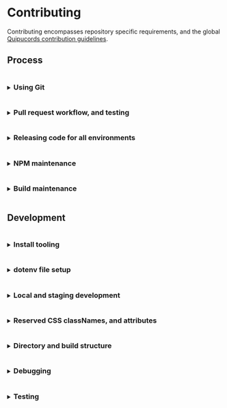 # Contributing
Contributing encompasses repository specific requirements, and the global [Quipucords contribution guidelines](https://github.com/quipucords/quipucords/blob/main/CONTRIBUTING.md).

## Process
<details>
<summary><h3 style="display: inline-block">Using Git</h3></summary>

Quipucords-UI makes use of
- GitHub's fork and pull workflow.
- A linear commit process and rebasing.

> Instead of relying on GitHub merge commits and squashing, we recommend breaking down changes into smaller, independent commits.

#### Branch syncing
Linear commit history for Quipucords-UI simplifies understanding and syncing changes across branches. Do not use merge commits. Always use fast-forward rebase.

New changes must be made in a branch and be submitted via GitHub pull requests. PRs should target merging to `main`.

</details>

<details>
<summary><h3 style="display: inline-block">Pull request workflow, and testing</h3></summary>

All development work should be handled through GitHub's fork and pull workflow.

#### Setting up a pull request
When multiple developers are contributing features, development pull requests (PRs) should be opened against the `main` branch.

> If your pull request work contains any of the following warning signs
>  - out of sync commits (is not rebased against the `base branch`)
>  - poorly structured commits and messages
>  - any one commit relies on other commits to work at all, in the same pull request
>  - dramatic file restructures that attempt complex behavior
>  - missing, relaxed, or removed unit tests
>  - dramatic unit test snapshot updates
>  - affects any file not directly associated with the issue being resolved
>  - affects "many" files
>
> You may be encouraged to restructure your commits to help in review.

#### Pull request commits, messaging

Your pull request should contain Git commit messaging that follows the use of [conventional commit types](https://www.conventionalcommits.org/)
to provide consistent history and help generate [CHANGELOG.md](./CHANGELOG.md) updates.

Commit messages follow three basic guidelines
- No more than `65` characters for the first line
- If your pull request has more than a single commit you should include the pull request number in your message using the below format. This additional copy is not counted towards the `65` character limit.
  ```
  [message] (#1234)
  ```

  You can also include the pull request number on a single commit, but
  GitHub will automatically apply the pull request number when the
  `squash` button is used on a pull request.

- Commit message formats follow the structure
  ```
  <type>(<scope>): <issue number><description>
  ```
  Where
  - Type = the type of work the commit resolves.
    - Basic types include `feat` (feature), `fix`, `chore`, `build`.
    - See [conventional commit types](https://www.conventionalcommits.org/) for additional types.
  - Scope = **optional** area of code affected.
    - Can be a directory or filenames
    - Does not have to encompass all file names affected
  - Issue number = the Jira issue number
    - Currently, the prefix `dis-[issue number]` can be used in place of `discovery-[issue number]`
  - Description = what the commit work encompasses

  Example
  ```
  feat(scans): dis-123 activate foo against bar
  ```
> Not all commits need an issue number. But it is encouraged you attempt to associate
> a commit with an issue for tracking. In a scenario where no issue is available
> exceptions can be made for `fix`, `chore`, and `build`.

#### Pull request test failures
Creating a pull request activates the following checks through GitHub actions.
- Commit message linting, see [commit_lint.yml](./.github/workflows/commit_lint.yml)
- Pull request code linting, unit tests and repo-level integration tests, see [integration.yml](./.github/workflows/integration.yml)

For additional information on failures for
- Commit messages, see [Pull request commits, messaging](#pull-request-commits-messaging)
- Code documentation, see [Updating code documentation]()
- Pull request code, see [Updating unit tests during development]()

> To resolve failures for any GitHub actions make sure you first review the results of the test by
> clicking the `checks` tab on the related pull request.
>
> Caching for GitHub actions and NPM packages is active. This caching allows subsequent pull request
> updates to avoid reinstalling yarn dependencies.
>
> Occasionally test failures can occur after recent NPM package updates either in the pull request
> itself or in a prior commit to the pull request. The most common reason for this failure presents when
> a NPM package has changed its support for different versions of NodeJS.
>
> If test failures are happening shortly after a NPM package update you may need to clear the
> GitHub actions cache and restart the related tests.

</details>

<details>
<summary><h3 style="display: inline-block">Releasing code for all environments</h3></summary>

quipucords-ui uses GitHub releases, and our GitHub automation automatically builds and attaches artifacts to a release once its tag is created. See [integration.yml](https://github.com/quipucords/quipucords-ui/blob/main/.github/workflows/integration.yml) for implementation details and [Build workflow](https://github.com/quipucords/quipucords-ui/actions/workflows/integration.yml?query=event%3Apush) for the history of workflow runs.

#### Release artifacts
To create a new release, use `yarn` to update version details, and open a PR to merge those changes to `main` using the following process.

1. Within the repo, confirm you're on a new branch from the latest `main`, and use `yarn` to update the version:
   ```
   git checkout main && git pull  # to ensure you have the latest changes
   git checkout -b your-release-branch-name  # please use an appropriate branch name here
   yarn  # to ensure that packages are installed
   yarn release --dry-run  # to review the changes before committing them
   yarn release  # to generate and commit the changes
   ```

   > If you disagree with automatic generated version number, you may override it with the > optional `--override` argument:
   > ```
   > yarn release --override X.X.X
   > ```
2. Confirm you now have a release commit with the format `chore(release): X.X.X` that includes changes to:
   - [`package.json`](./package.json)
   - [`CHANGELOG.md`](./CHANGELOG.md)

   If there are issues with the file updates, please squash or amend any fixes into the single `chore(release): X.X.X` commit.
3. Push the **SINGLE** commit to a new branch on the remote GitHub origin:
   ```
   git push --set-upstream origin your-release-branch-name
   ```
4. Open a PR in GitHub for your branch to merge into `main`. Get approvals, and merge.
5. Using the [GitHub releases page](https://github.com/RedHatInsights/quipucords-ui/releases):
   1. Draft a new release from `main`, and confirm it references your latest `chore(release): X.X.X` commit hash.
   2. Create the new tag using the **SAME** semver version created by the release commit, i.e. `X.X.X`.

   > To avoid issues with inconsistent tags, please use the GitHub releases interface.
   > Do not manually create release tags using `git`.

</details>

<details>
<summary><h3 style="display: inline-block">NPM maintenance</h3></summary>

#### Cycle for updating NPMs
Our schedule for updating NPMs
- dependabot running once a month on low level packages that require only testing confirmation to pass
- 1x a month: running our aggregated dependency update script for all low level packages that require only testing confirmation
  - `$ yarn build:deps`
- 1x a month: running updates on NPMs that require additional visual confirmation, this includes...
  - dependency-name: "@patternfly/*"

#### Process for updating NPMs
To update packages in bulk there are 2 pre-defined paths, "basic" and "core".

> It is **highly discouraged** that you rely on updating the `yarn.lock` file only. This creates long-term issues when NPM references in `package.json` potentially require specific
> dependencies, or have built around specific package functionality that could be inadvertently altered by updating a dependencies' dependency. Update `package.json` packages instead.
>
> To review where a NPM package resource parent in `package.json` is... within the repo context run `$ npm ls [package name]`. This can help provide you with a dependency tree of resources in `package.json` that should
> be updated.

##### Basic NPM updates

1. Clone the repository locally, or bring your fork up-to-date with the `main` branch. [Make sure development tooling is installed](#install-tooling).
1. Open a terminal instance in the repository context and run
    ```
    $ yarn build:deps
    ```
   This will cycle through ALL basic NPM dependencies, running both unit tests, build and local integration checks. If
   any errors are throw the package update is skipped.
1. After the updates have completed **YOU MUST VISUALLY CONFIRM** the updates were successful by running both local development start scripts.
   - Visually confirm that local development still functions and can be navigated with...
      1. Make sure podman desktop is running.
      1. Run
         ```
         $ yarn start
         ```
   - Visually confirm that staging development still functions and can be navigated with...
     1. Make sure podman desktop is running.
      1. Run
         ```
         $ yarn start:stage
         ```
1. After you've confirmed everything is functioning correctly, check and commit the related changes to `package.json` and `yarn.lock`, then open a pull request towards the `main` branch.
> If any part of the "basic path" process fails you'll need to figure out which NPM is the offender and remove it from the update. OR resolve to fix the issue
> since future updates will be affected by skipping any package update.
> A `dependency-update-log.txt" file is generated in the root of the repository after each run of `$ yarn build:deps` this should contain a listing of the skipped packages.

##### Core NPM updates
1. Clone the repository locally, or bring your fork up-to-date with the `main` branch. [Make sure development tooling is installed](#install-tooling).
1. Open a terminal instance in the repository context and run
    ```
    $ yarn build:deps-core
    ```
   This will cycle through ALL core NPM dependencies, running both unit tests, build and local integration checks. If
   any errors are throw the package update is skipped.
1. After the updates have completed **YOU MUST VISUALLY CONFIRM** the updates were successful by running both local development start scripts.
   - Visually confirm that local development still functions and can be navigated with...
      1. Make sure podman desktop is running.
      1. Run
         ```
         $ yarn start
         ```
  - Visually confirm that staging development still functions and can be navigated with...
     1. Make sure podman desktop is running.
     1. Run
        ```
        $ yarn start:stage
        ```
1. After you've confirmed everything is functioning correctly, check and commit the related changes to `package.json` and `yarn.lock`, then open a pull request towards the `main` branch.
> If any part of the "core path" process fails you'll need to figure out which NPM is the offender and remove it from the update. OR resolve to fix the issue
> since future updates will be affected by skipping potentially any package update.
> A `dependency-update-log.txt" file is generated in the root of the repository after each run of `$ yarn build:deps-core` this should contain a listing of the skipped packages.

##### Manual NPM updates
This is the slowest part of package updates. If any packages are skipped during the "basic" and "core" automation runs. Those packages will need to be updated manually.
1. Clone the repository locally, or bring your fork up-to-date, with the `main` branch. [Make sure development tooling is installed](#install-tooling).
1. Remove/delete the `node_modules` directory (there may be differences between branches that create package alterations)
1. Run
   ```
   $ yarn
   ```
   To re-install the baseline packages.
1. Start working your way down the list of `dependencies` and `devDependencies` in [`package.json`](./package.json). It is normal to start on the `dev-dependencies` since the related NPMs support build process. Build process updates, short of a semver major/minor, generally do not break the application.
   > Some text editors fill in the next available NPM package version when you go to modify the package version. If this isn't available you can always use [NPM directly](https://www.npmjs.com/)... start searching =).
1. After each package version update in [`package.json`](./package.json) you'll run the follow scripts
   - `$ yarn test`, if it fails you'll need to run `$ yarn test:dev` and update the related tests
   - `$ yarn build`, if it fails you'll need to run `$ yarn test:integration-dev` and update the related tests
   - Make sure podman desktop is running, then type `$ yarn start`. Confirm that staging run is still accessible and that no design alterations have happened. Fix accordingly.
   - Make sure podman desktop is running, then type `$ yarn start:stage`. Confirm that staging run is still accessible and that no design alterations have happened. Fix accordingly.
1. If the package is now working commit the change and move on to the next package.
   - If the package fails, or you want to skip the update, take the minimally easy path and remove/delete `node_modules` then rollback `yarn.lock` **BEFORE** you run the next package update.
> There are alternatives to resetting `node_modules`, we're providing the most direct path.
>
> Not updating a package is not the end-of-the-world. A package is not going to randomly break because you haven't updated to the latest version.

> Security warnings on NPM packages should be reviewed on a "per-alert basis" since **they generally do not make a distinction between build resources and what is within the applications compiled output**. Blindly following a security
> update recommendation is not always the optimal path.

</details>

<details>
<summary><h3 style="display: inline-block">Build maintenance</h3></summary>

- Webpack configuration. The build uses configuration combined with NPM scripts found in [`package.json`](./package.json).
  - Webpack build files
    - [`./config`](./config)
    - [`./scripts/post.sh`](./scripts/post.sh)
    - [`./scripts/pre.sh`](./scripts/pre.sh)
- GitHub Actions
  - Action files
    - [`./.github/workflows`](.github/workflows)
  - Related script files
    - [`./.scripts/actions.commit.js`](./scripts/actions.commit.js)
</details>

## Development
<details>
<summary><h3 style="display: inline-block">Install tooling</h3></summary>

Before developing you'll need to install:
* [NodeJS and NPM](https://nodejs.org/)
* [podman desktop](https://podman-desktop.io/)
* And [Yarn](https://yarnpkg.com)

#### OS support
The tooling for Quipucords-UI is `Mac OS` centered.

While some aspects of the tooling have been expanded for Linux there may still be issues. It is encouraged that OS tooling
changes are contributed back while maintaining existing `Mac OS` functionality.

If you are unable to test additional OS support it is imperative that code reviews take place before integrating/merging build changes.

#### NodeJS and NPM
The Quipucords-UI build attempts to align to the current NodeJS LTS version. It is possible to test future versions of NodeJS LTS. See CI Testing for more detail.

#### Yarn
Once you've installed NodeJS you can use NPM to perform the [Yarn](https://yarnpkg.com) install

  ```
  $ npm install yarn -g
  ```
</details>

<details>
<summary><h3 style="display: inline-block">dotenv file setup</h3></summary>

"dotenv" files contain shared configuration settings across the Quipucords-UI code and build structure. These settings are imported through [helpers](./src/common/helpers.js), or through other various `process.env.[dotenv parameter names]` within the code or build.

#### Setup basic dotenv files
Before you can start any local development you need to relax permissions associated with the platform. This
affects various aspects of both `local` and `stage` development.

1. Create a local dotenv file in the root of `Quipucords-UI` called `.env.local` and add the following contents
    ```
    REACT_APP_DEBUG_MIDDLEWARE=true
    ```

#### Advanced dotenv files
The dotenv files are structured to cascade each additional dotenv file settings from a root `.env` file.
```
 .env = base dotenv file settings
 .env.local = a gitignored file to allow local settings overrides
 .env -> .env.development = local run development settings that enhances the base .env settings file
 .env -> .env.staging = local run staging settings that enhances the base .env settings file
 .env -> .env.production = build modifications associated with all environments
 .env -> .env.production.local = a gitignored, dynamically generated build modifications associated with all environments
 .env -> .env.test = testing framework settings that enhances the base .env settings file
```

##### Current directly available _developer/debugging/test_ dotenv parameters

> Technically all dotenv parameters come across as strings when imported through `process.env`. It is important to cast them accordingly if "type" is required.


| dotenv parameter           | definition                                                                                 |
| -------------------------- | ------------------------------------------------------------------------------------------ |
| REACT_APP_AUTH_TOKEN       | A static string associated with overriding the assumed UI/application token name           |
| REACT_APP_DEBUG_MIDDLEWARE | A static boolean that activates the console state debugging messages associated with Redux |


##### Current directly available _build_ dotenv parameters

> Technically all dotenv parameters come across as strings when imported through `process.env`. It is important to cast them accordingly if "type" is required.

| dotenv parameter                                  | definition                                                                                   |
| ------------------------------------------------- | -------------------------------------------------------------------------------------------- |
| REACT_APP_UI_VERSION                              | A dynamic string reference to the build populated package.json version reference             |
| REACT_APP_UI_NAME                                 | A static string reference similar to the application name                                    |
| REACT_APP_UI_SHORT_NAME                           | A static string reference to a shortened display version of the application name             |
| REACT_APP_UI_SENTENCE_START_NAME                  | A static string reference to the "sentence start" application name                           |
| REACT_APP_UI_BRAND_NAME                           | A static string reference similar to the official application name                           |
| REACT_APP_UI_BRAND_SHORT_NAME                     | A static string reference to a shortened official display version of the application name    |
| REACT_APP_UI_BRAND_SENTENCE_START_NAME            | A static string reference to the official "sentence start" application name                  |
| REACT_APP_UI_BRAND                                | A dynamic boolean reference used in building the official brand version of Quipucords-UI     |
| REACT_APP_AUTH_TOKEN                              | A static string reference to the authentication token                                        |
| REACT_APP_AUTH_HEADER                             | A static string reference to the authentication header                                       |
| REACT_APP_AJAX_TIMEOUT                            | A static number reference to the milliseconds used to timeout API requests                   |
| REACT_APP_TOAST_NOTIFICATIONS_TIMEOUT             | A static number reference to the milliseconds used to hide toast notifications               |
| REACT_APP_POLL_INTERVAL                           | A static number reference to the milliseconds used in view polling                           |
| REACT_APP_CONFIG_SERVICE_LOCALES_DEFAULT_LNG      | A static string reference to the UI/application default locale language                      |
| REACT_APP_CONFIG_SERVICE_LOCALES_DEFAULT_LNG_DESC | A static string reference to the UI/application default locale language                      |
| REACT_APP_CONFIG_SERVICE_LOCALES                  | A static string reference to a JSON resource for available UI/application locales            |
| REACT_APP_CONFIG_SERVICE_LOCALES_PATH             | A static string reference to the JSON resources for available UI/application locale strings  |
| REACT_APP_CONFIG_SERVICE_LOCALES_EXPIRE           | A static number reference to the milliseconds the UI/application locale strings/files expire |
| REACT_APP_CREDENTIALS_SERVICE                     | A static string reference to the API spec                                                    |
| REACT_APP_FACTS_SERVICE                           | A static string reference to the API spec                                                    |
| REACT_APP_REPORTS_SERVICE                         | A static string reference to the API spec                                                    |
| REACT_APP_REPORTS_SERVICE_DETAILS                 | A static string reference to the API spec                                                    |
| REACT_APP_REPORTS_SERVICE_DEPLOYMENTS             | A static string reference to the API spec                                                    |
| REACT_APP_REPORTS_SERVICE_MERGE                   | A static string reference to the API spec                                                    |
| REACT_APP_SCANS_SERVICE                           | A static string reference to the API spec                                                    |
| REACT_APP_SCAN_JOBS_SERVICE_START_GET             | A static string reference to the API spec                                                    |
| REACT_APP_SCAN_JOBS_SERVICE                       | A static string reference to the API spec                                                    |
| REACT_APP_SCAN_JOBS_SERVICE_CONNECTION            | A static string reference to the API spec                                                    |
| REACT_APP_SCAN_JOBS_SERVICE_INSPECTION            | A static string reference to the API spec                                                    |
| REACT_APP_SCAN_JOBS_SERVICE_PAUSE                 | A static string reference to the API spec                                                    |
| REACT_APP_SCAN_JOBS_SERVICE_CANCEL                | A static string reference to the API spec                                                    |
| REACT_APP_SCAN_JOBS_SERVICE_RESTART               | A static string reference to the API spec                                                    |
| REACT_APP_SCAN_JOBS_SERVICE_MERGE                 | A static string reference to the API spec                                                    |
| REACT_APP_SOURCES_SERVICE                         | A static string reference to the API spec                                                    |
| REACT_APP_USER_SERVICE                            | A static string reference to the API spec                                                    |
| REACT_APP_USER_SERVICE_CURRENT                    | A static string reference to the API spec                                                    |
| REACT_APP_USER_SERVICE_LOGOUT                     | A static string reference to the API spec                                                    |
| REACT_APP_STATUS_SERVICE                          | A static string reference to the API spec                                                    |

</details>

<details>
<summary><h3 style="display: inline-block">Local and staging development</h3></summary>

#### Start writing code with local run
This is a local run designed to function with minimal resources and a mock API.

1. Confirm you've installed all recommended tooling
1. Confirm the repository name has no blank spaces in it. If it does replace that blank with a dash or underscore, the container tooling may have issues with unescaped parameter strings.
1. Confirm you've installed resources through yarn
1. Create a local dotenv file called `.env.local` in the root of Quipucords-UI, and add the following contents
    ```
    REACT_APP_DEBUG_MIDDLEWARE=true
    ```
1. Make sure podman desktop is running
1. Open a couple of instances of Terminal and run...
   ```
   $ yarn start
   ```
   and, optionally,
   ```
   $ yarn test:dev
   ```
1. Make sure your browser opened around the domain `https://localhost:3000/`
1. Start developing...

#### Start writing code with staging
This is an authenticated local run that has the ability to run against a containerized API.

1. Confirm you've installed all recommended tooling
1. Confirm the repository name has no blank spaces in it. If it does replace that blank with a dash or underscore, the container tooling may have issues with unescaped parameter strings.
1. Confirm you've installed resources through yarn
1. Create a local dotenv file called `.env.local` in the root of Quipucords-UI, and add the following contents
    ```
    REACT_APP_DEBUG_MIDDLEWARE=true
    ```
1. Make sure podman desktop is running
1. Open a couple of instances of Terminal and run...
    ```
    $ yarn start:stage
    ```
   and, optionally,
    ```
    $ yarn test:dev
    ```
1. Make sure you open your browser around the domain `https://localhost:3000/`
   > You may have to scroll, but the terminal output will have some available domains for you to pick from.
1. Log in. (You'll need mock credentials, reach out to the development team)
1. Start developing...

</details>


<details>
<summary><h3 style="display: inline-block">Reserved CSS classNames, and attributes</h3></summary>

#### Reserved testing attributes
This project makes use of reserved DOM attributes and string identifiers used by the testing team.
> Updating elements with these attributes, or settings, should be done with the knowledge "you are affecting" the testing team's ability to test.
> And it is recommended you coordinate with the testing team before altering these attributes, settings.

1. Attribute `data-ouia-component-id`
   - `data-ouia-component-id=""` is preferred way of identifying elements by testing team.
   - Most of the time, React prop is `ouiaId`. Some PatternFly elements don't support it, in which case you can use standard DOM prop `data-ouia-component-id`, `data-test`, `name` or `id`.
   - Use `ouiaId` even if it seems to duplicate value of `name` or another attribute.
   - See [PatternFly documentation on OUIA](https://www.patternfly.org/developer-resources/open-ui-automation/).
2. Attribute `data-test`
   - DOM attributes with `data-test=""` are used by the testing team as a means to identify specific DOM elements.
   - To use simply place `data-test="[your-id-coordinated-with-testing-team]`" onto a DOM element.

</details>

<details>
<summary><h3 style="display: inline-block">Directory and build structure</h3></summary>

This repository has interdependency on the [Quipucords responsitory](https://github.com/quipucords/quipucords).

#### Django templates, login and logout
In order to have GUI developer access to the login and logout aspects of [Quipucords](https://github.com/quipucords/quipucords) we store
the Django template files here [./templates/*](./templates/base.html).

> Important!
> - This templates directory is required as part of the build process. **Removing `./templates` directory will break the production build.**
> - Updating the templates requires minimal understand of html, plus some minor recognition of templating languages. [If needed checkout out the Django template structure reading](https://docs.djangoproject.com/en/2.1/topics/templates/).
> - We use a shell script token string replacement during the build process for the application display name. If you see **[UI_NAME]** within the templates, be aware.
> - [The build script for directly manipulating the templates is here, ./scripts/post.sh](./scripts/post.sh)

#### Brand build
The brand build updates aspects of the application name across the React and Django templates, think Quipucords versus Discovery.
To handle a branded aspect of the build, instead of `$ yarn build` run
   ```
   $ yarn build:brand
   ```
</details>

<details>
<summary><h3 style="display: inline-block">Debugging</h3></summary>

#### Debugging development
You can apply overrides during local development by adding a `.env.local` (dotenv) file in the repository root directory.

Once you have made the dotenv file and/or changes, like the below "debug" flags, restart the project and the flags should be active.

*Any changes you make to the `.env.local` file should be ignored with `.gitignore`.*

#### Debugging Redux
This project makes use of React & Redux. To enable Redux browser console logging add the following line to your `.env.local` file.
  ```
  REACT_APP_DEBUG_MIDDLEWARE=true
  ```
</details>

<details>
<summary><h3 style="display: inline-block">Testing</h3></summary>

> Blindly updating unit test snapshots is not recommended. Within this code-base snapshots have been created
> to specifically call out when updates happen. If a snapshot is updating, and it is unexpected, this is our first
> line of checks against bugs/issues.

#### Unit testing
To run the unit tests with a watch during development you'll need to open an additional terminal instance, then run
  ```
  $ yarn test:dev
  ```

##### Updating test snapshots
To update snapshots from the terminal run
  ```
  $ yarn test:dev
  ```

From there you'll be presented with a few choices, one of them is "update", you can then hit the "u" key. Once the update script has run you should see additional changed files within Git, make sure to commit them along with your changes or continuous integration testing will fail.

##### Checking code coverage
To check the coverage report from the terminal run
  ```
  $ yarn test
  ```

##### Code coverage failing to update?
If you're having trouble getting an accurate code coverage report, or it's failing to provide updated results (i.e. you renamed files) you can try running
  ```
  $ yarn test:clearCache
  ```

#### Integration-like testing
To run tests associated with checking build output run
   ```
   $ yarn build
   $ yarn test:integration
   ```

##### Updating integration-like test snapshots
To update snapshots from the terminal run
  ```
  $ yarn test:integration-dev
  ```
</details>
